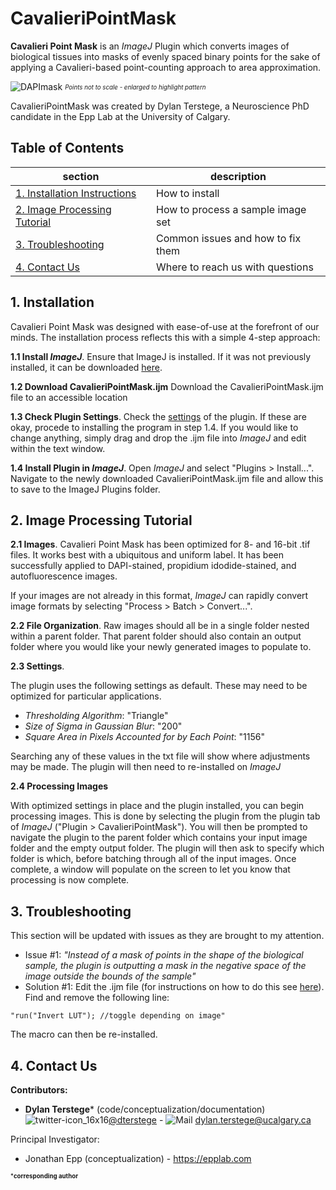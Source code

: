 CavalieriPointMask
==================

**Cavalieri Point Mask** is an *ImageJ* Plugin which converts images of biological tissues into masks of evenly spaced binary points for the sake of applying a Cavalieri-based point-counting approach to area approximation.

![DAPImask](https://user-images.githubusercontent.com/44174532/113200335-6a4fec00-9225-11eb-948d-16ef944eff77.png)
<sub><sup>*Points not to scale - enlarged to highlight pattern*</sup></sub>

CavalieriPointMask was created by Dylan Terstege, a Neuroscience PhD candidate in the Epp Lab at the University of Calgary.

## Table of Contents

| section  | description | 
| ------------- | ------------- | 
| [1. Installation Instructions](#installation)   | How to install  |
| [2. Image Processing Tutorial](#processing)   | How to process a sample image set  |
| [3. Troubleshooting](#ts)  | Common issues and how to fix them |
| [4. Contact Us](#contact)  | Where to reach us with questions  |

<a name="installation"/>

## 1. Installation

Cavalieri Point Mask was designed with ease-of-use at the forefront of our minds.  The installation process reflects this with a simple 4-step approach:

**1.1 Install *ImageJ***. Ensure that ImageJ is installed.  If it was not previously installed, it can be downloaded [here](https://imagej.nih.gov/ij/download.html).
 
**1.2 Download CavalieriPointMask.ijm**  Download the CavalieriPointMask.ijm file to an accessible location
 
 <a name="editplug"/>
 
**1.3 Check Plugin Settings**.  Check the [settings](#settings) of the plugin. If these are okay, procede to installing the program in step 1.4. If you would like to change anything, simply drag and drop the .ijm file into *ImageJ* and edit within the text window.

**1.4 Install Plugin in *ImageJ***.  Open *ImageJ* and select "Plugins > Install...".  Navigate to the newly downloaded CavalieriPointMask.ijm file and allow this to save to the ImageJ Plugins folder. 


<a name="processing"/>

## 2. Image Processing Tutorial

**2.1 Images**. Cavalieri Point Mask has been optimized for 8- and 16-bit .tif files. It works best with a ubiquitous and uniform label. It has been successfully applied to DAPI-stained, propidium idodide-stained, and autofluorescence images.

If your images are not already in this format, *ImageJ* can rapidly convert image formats by selecting "Process > Batch > Convert...".

**2.2 File Organization**. Raw images should all be in a single folder nested within a parent folder. That parent folder should also contain an output folder where you would like your newly generated images to populate to.

<a name="settings"/>

**2.3 Settings**. 

The plugin uses the following settings as default. These may need to be optimized for particular applications.

- *Thresholding Algorithm*: "Triangle"
- *Size of Sigma in Gaussian Blur*: "200"
- *Square Area in Pixels Accounted for by Each Point*: "1156" 

Searching any of these values in the txt file will show where adjustments may be made. The plugin will then need to re-installed on *ImageJ*

**2.4 Processing Images**

With optimized settings in place and the plugin installed, you can begin processing images. This is done by selecting the plugin from the plugin tab of *ImageJ* ("Plugin > CavalieriPointMask"). You will then be prompted to navigate the plugin to the parent folder which contains your input image folder and the empty output folder. The plugin will then ask to specify which folder is which, before batching through all of the input images. Once complete, a window will populate on the screen to let you know that processing is now complete.

<a name="ts"/>

## 3. Troubleshooting

This section will be updated with issues as they are brought to my attention.

- Issue #1: *"Instead of a mask of points in the shape of the biological sample, the plugin is outputting a mask in the negative space of the image outside the bounds of the sample"*
- Solution #1: Edit the .ijm file (for instructions on how to do this see [here](#editplug)). Find and remove the following line: 
 ```   
"run("Invert LUT"); //toggle depending on image"
```
The macro can then be re-installed.

<a name="contact"/>

## 4. Contact Us

**Contributors:**
- **Dylan Terstege*** (code/conceptualization/documentation) ![twitter-icon_16x16](https://user-images.githubusercontent.com/44174532/113163958-e3d3e400-91fd-11eb-8d79-17906d8d3f25.png)[@dterstege](https://twitter.com/dterstege) - ![Mail](https://user-images.githubusercontent.com/44174532/113164412-50e77980-91fe-11eb-9282-dd83852578ce.png) dylan.terstege@ucalgary.ca

Principal Investigator:
- Jonathan Epp (conceptualization) - https://epplab.com

<sub><sup>***corresponding author**</sup></sub>
